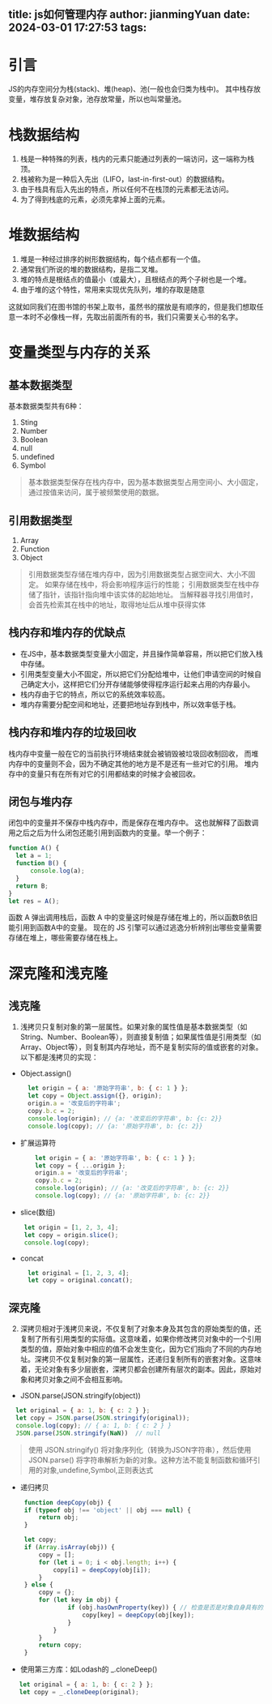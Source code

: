 title: js如何管理内存
author: jianmingYuan
date: 2024-03-01 17:27:53
tags:
---
# 引言

JS的内存空间分为栈(stack)、堆(heap)、池(一般也会归类为栈中)。
其中栈存放变量，堆存放复杂对象，池存放常量，所以也叫常量池。

# 栈数据结构

1. 栈是一种特殊的列表，栈内的元素只能通过列表的一端访问，这一端称为栈顶。
2. 栈被称为是一种后入先出（LIFO，last-in-first-out）的数据结构。
3. 由于栈具有后入先出的特点，所以任何不在栈顶的元素都无法访问。
4. 为了得到栈底的元素，必须先拿掉上面的元素。

# 堆数据结构

1. 堆是一种经过排序的树形数据结构，每个结点都有一个值。
2. 通常我们所说的堆的数据结构，是指二叉堆。
3. 堆的特点是根结点的值最小（或最大），且根结点的两个子树也是一个堆。
4. 由于堆的这个特性，常用来实现优先队列，堆的存取是随意

这就如同我们在图书馆的书架上取书，虽然书的摆放是有顺序的，但是我们想取任意一本时不必像栈一样，先取出前面所有的书，我们只需要关心书的名字。

# 变量类型与内存的关系

## 基本数据类型
基本数据类型共有6种：
1. Sting
2. Number
3. Boolean
4. null
5. undefined
6. Symbol

> 基本数据类型保存在栈内存中，因为基本数据类型占用空间小、大小固定，通过按值来访问，属于被频繁使用的数据。

## 引用数据类型
1. Array
2. Function
3. Object

> 引用数据类型存储在堆内存中，因为引用数据类型占据空间大、大小不固定。 如果存储在栈中，将会影响程序运行的性能； 引用数据类型在栈中存储了指针，该指针指向堆中该实体的起始地址。 当解释器寻找引用值时，会首先检索其在栈中的地址，取得地址后从堆中获得实体

## 栈内存和堆内存的优缺点

- 在JS中，基本数据类型变量大小固定，并且操作简单容易，所以把它们放入栈中存储。
- 引用类型变量大小不固定，所以把它们分配给堆中，让他们申请空间的时候自己确定大小，这样把它们分开存储能够使得程序运行起来占用的内存最小。
- 栈内存由于它的特点，所以它的系统效率较高。
- 堆内存需要分配空间和地址，还要把地址存到栈中，所以效率低于栈。

## 栈内存和堆内存的垃圾回收
栈内存中变量一般在它的当前执行环境结束就会被销毁被垃圾回收制回收， 而堆内存中的变量则不会，因为不确定其他的地方是不是还有一些对它的引用。 堆内存中的变量只有在所有对它的引用都结束的时候才会被回收。

## 闭包与堆内存

闭包中的变量并不保存中栈内存中，而是保存在堆内存中。 这也就解释了函数调用之后之后为什么闭包还能引用到函数内的变量。举一个例子：

```js
function A() {
  let a = 1;
  function B() {
      console.log(a);
  }
  return B;
}
let res = A();

```
函数 A 弹出调用栈后，函数 A 中的变量这时候是存储在堆上的，所以函数B依旧能引用到函数A中的变量。 现在的 JS 引擎可以通过逃逸分析辨别出哪些变量需要存储在堆上，哪些需要存储在栈上。

# 深克隆和浅克隆
## 浅克隆

1. 浅拷贝只复制对象的第一层属性。如果对象的属性值是基本数据类型（如String、Number、Boolean等），则直接复制值；如果属性值是引用类型（如Array、Object等），则复制其内存地址，而不是复制实际的值或嵌套的对象。以下都是浅拷贝的实现：
  - Object.assign()
  
    ```js
      let origin = { a: '原始字符串', b: { c: 1 } };
      let copy = Object.assign({}, origin);
      origin.a = '改变后的字符串';
      copy.b.c = 2;
      console.log(origin); // {a: '改变后的字符串', b: {c: 2}}
      console.log(copy); // {a: '原始字符串', b: {c: 2}}
    ```
  - 扩展运算符
  
    ```js
        let origin = { a: '原始字符串', b: { c: 1 } };
        let copy = { ...origin };
        origin.a = '改变后的字符串';
        copy.b.c = 2;
        console.log(origin); // {a: '改变后的字符串', b: {c: 2}}
        console.log(copy); // {a: '原始字符串', b: {c: 2}}
      ```
   - slice(数组)
   
     ```js
      let origin = [1, 2, 3, 4];
      let copy = origin.slice();
      console.log(copy);
     ```
   - concat
     ```js
       let original = [1, 2, 3, 4];
       let copy = original.concat();
     ```
  
## 深克隆
2. 深拷贝相对于浅拷贝来说，不仅复制了对象本身及其包含的原始类型的值，还复制了所有引用类型的实际值。这意味着，如果你修改拷贝对象中的一个引用类型的值，原始对象中相应的值不会发生变化，因为它们指向了不同的内存地址。深拷贝不仅复制对象的第一层属性，还递归复制所有的嵌套对象。这意味着，无论对象有多少层嵌套，深拷贝都会创建所有层次的副本。因此，原始对象和拷贝对象之间不会相互影响。
 - JSON.parse(JSON.stringify(object))
 ```js
   let original = { a: 1, b: { c: 2 } };
   let copy = JSON.parse(JSON.stringify(original));
   console.log(copy); // { a: 1, b: { c: 2 } }
   JSON.parse(JSON.stringify(NaN))  // null
 ```
 > 使用 JSON.stringify() 将对象序列化（转换为JSON字符串），然后使用 JSON.parse() 将字符串解析为新的对象。这种方法不能复制函数和循环引用的对象,undefine,Symbol,正则表达式
 
- 递归拷贝
   ```js
    function deepCopy(obj) {
    if (typeof obj !== 'object' || obj === null) {
        return obj;
    }

    let copy;
    if (Array.isArray(obj)) {
        copy = [];
        for (let i = 0; i < obj.length; i++) {
            copy[i] = deepCopy(obj[i]);
        }
    } else {
        copy = {};
        for (let key in obj) {
                if (obj.hasOwnProperty(key)) { // 检查是否是对象自身具有的属性，因为in会包含原型链上的属性，这里只拷贝自身的！
                    copy[key] = deepCopy(obj[key]);
                }
            }
        }
        return copy;
    }

   ```
- 使用第三方库：如Lodash的 _.cloneDeep()
 ```js
    let original = { a: 1, b: { c: 2 } };
    let copy = _.cloneDeep(original);
 ```